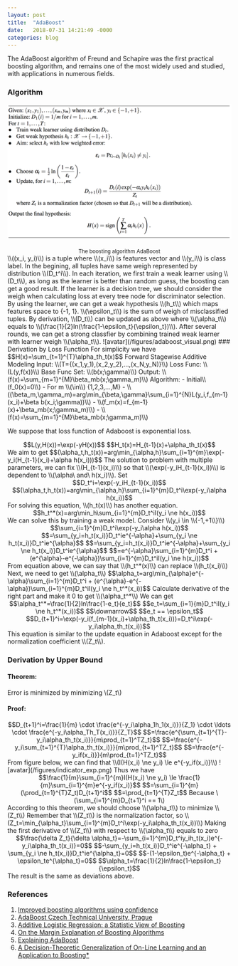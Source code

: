 ```yaml
---
layout: post
title:  "AdaBoost"
date:   2018-07-31 14:21:49 -0000
categories: blog
---
```

<script type="text/javascript" src="http://cdn.mathjax.org/mathjax/latest/MathJax.js?config=default"></script>
The AdaBoost algorithm of Freund and Schapire was the first practical boosting algorithm, and remains one of the most widely used and studied, with applications in numerous fields.
### Algorithm
![avatar](/figures/adaboost_program.png)
<center><small>The boosting algorithm AdaBoost</small></center>
\\((x_i, y_i)\\) is a tuple where \\(x_i\\) is features vector and \\(y_i\\) is class label.
In the begining, all tuples have same weigh represented by distribution \\(D_t^i\\).
In each iteration, we first train a weak learner using \\(D_t\\), as long as the learner is better than random guess,
the boosting can get a good result. If the learner is a decision tree, we should consider the weigh when calculating
loss at every tree node for discriminator selection. By using the learner, we can get a weak hypothesis \\(h_t\\) which maps
features space to {-1, 1}.
\\(\epsilon_t\\) is the sum of weigh of misclassified tuples. By derivation, \\(D_t\\) can be updated as above where \\(\alpha_t\\) equals to
\\(\frac{1}{2}ln(\frac{1-\epsilon_t}{\epsilon_t})\\).
After several rounds, we can get a strong classfier by combining trained weak learner with learner weigh \\(\alpha_t\\).
![avatar](/figures/adaboost_visual.png)
### Derivation by Loss Function
For simplicity we have $$H(x)=\sum_{t=1}^{T}\alpha_th_t(x)$$
Forward Stagewise Additive Modeling  
Input: \\(T={(x_1,y_1),(x_2,y_2),...,(x_N,y_N)}\\)  
Loss Func: \\(L(y,f(x))\\)  
Base Func Set: \\(b(x;\gamma)\\)  
Output: \\(f(x)=\sum_{m=1}^{M}\beta_mb(x;\gamma_m)\\)  
Algorithm:  
- Initial\\(f_0(x)=0\\)
- For m \\(\in\\) {1,2,3,...,M}
    - \\((\beta_m,\gamma_m)=arg\min_{\beta,\gamma}\sum_{i=1}^{N}L(y_i,f_{m-1}(x_i)+\beta b(x_i;\gamma))\\)
    - \\(f_m(x)=f_{m-1}(x)+\beta_mb(x;\gamma_m)\\)
    - \\(f(x)=\sum_{m=1}^{M}\beta_mb(x;\gamma_m)\\)
    
We suppose that loss function of Adaboost is exponential loss.  
<center>
$$L(y,H(x))=\exp(-yH(x))$$  
$$H_t(x)=H_{t-1}(x)+\alpha_th_t(x)$$  
</center>
We aim to get  
$$(\alpha_t,h_t(x))=arg\min_{\alpha,h}\sum_{i=1}^{m}\exp(-y_i(H_{t-1}(x_i)+\alpha h(x_i)))$$  
The solution to problem with multiple parameters, we can fix \\(H_{t-1}(x_i)\\) so that \\(\exp(-y_iH_{t-1}(x_i))\\) is dependent to
\\(\alpha\ and\ h(x_i)\\). Set
<center>
$$D_t^i=\exp(-y_iH_{t-1}(x_i))$$  
$$(\alpha_t,h_t(x))=arg\min_{\alpha,h}\sum_{i=1}^{m}D_t^i\exp(-y_i\alpha h(x_i))$$  
</center>
For solving this equation, \\(h_t(x)\\) has another equation.  
<center>
$$h_t^*(x)=arg\min_h\sum_{i=1}^{m}D_t^iI(y_i \ne h(x_i))$$  
</center>
We can solve this by training a weak model.  
Consider \\(y_i \in \\{-1,+1\\}\\)  
<center>
$$\sum_{i=1}^{m}D_t^i\exp(-y_i\alpha h(x_i))$$  
$$=\sum_{y_i=h_t(x_i)}D_t^ie^{-\alpha}+\sum_{y_i \ne h_t(x_i)}D_t^ie^{\alpha}$$  
$$=\sum_{y_i=h_t(x_i)}D_t^ie^{-\alpha}+\sum_{y_i \ne h_t(x_i)}D_t^ie^{\alpha}$$  
$$=e^{-\alpha}\sum_{i=1}^{m}D_t^i + (e^{\alpha}-e^{-\alpha})\sum_{i=1}^{m}D_t^iI(y_i \ne h(x_i))$$  
</center>
From equation above, we can say that \\(h_t^*(x)\\) can replace \\(h_t(x_i)\\)    
Next, we need to get \\(\alpha_t\\)  
$$\alpha_t=arg\min_{\alpha}e^{-\alpha}\sum_{i=1}^{m}D_t^i + (e^{\alpha}-e^{-\alpha})\sum_{i=1}^{m}D_t^iI(y_i \ne h_t^*(x_i))$$  
Calculate derivative of the right part and make it 0 to get \\(\alpha_t^*\\)  
We can get  
<center>
$$\alpha_t^*=\frac{1}{2}ln\frac{1-e_t}{e_t}$$  
$$e_t=\sum_{i=1}{m}D_t^iI(y_i \ne h_t^*(x_i))$$  
$$\downarrow$$  
$$e_t == \epsilon_t$$  
$$D_{t+1}^i=\exp(-y_i(f_{m-1}(x_i)+\alpha_th_t(x_i)))=D_t^i\exp(-y_i\alpha_th_t(x_i))$$  
</center>
This equation is similar to the update equation in Adaboost except for the normalization coefficient \\(Z_t\\).

### Derivation by Upper Bound
#### Theorem:
Error is minimized by minimizing \\(Z_t\\)  
#### Proof: 
<center>
$$D_{t+1}^i=\frac{1}{m} \cdot \frac{e^{-y_i\alpha_1h_1(x_i)}}{Z_1} \cdot \ldots \cdot \frac{e^{-y_i\alpha_Th_T(x_i)}}{Z_T}$$
$$=\frac{e^{\sum_{t=1}^{T}-y_i\alpha_th_t(x_i)}}{m\prod_{t=1}^TZ_t}$$
$$=\frac{e^{-y_i\sum_{t=1}^{T}\alpha_th_t(x_i)}}{m\prod_{t=1}^TZ_t}$$
$$=\frac{e^{-y_if(x_i)}}{m\prod_{t=1}^TZ_t}$$
</center>
From figure below, we can find that \\(I(H(x_i) \ne y_i) \le e^{-y_if(x_i)}\\)
![avatar](/figures/indicator_exp.png)
Thus we have  
<center>
$$\frac{1}{m}\sum_{i=1}^{m}I(H(x_i) \ne y_i) \le \frac{1}{m}\sum_{i=1}^{m}e^{-y_if(x_i)}$$
$$=\sum_{i=1}^{m}(\prod_{t=1}^{T}Z_t)D_{t+1}^i$$
$$=\prod_{t=1}^{T}Z_t$$ Because \(\sum_{i=1}^{m}D_{t+1}^i == 1\)
</center>
According to this theorem, we should choose \\(\alpha_t\\) to minimize \\(Z_t\\)  
Remember that \\(Z_t\\) is the normalization factor, so \\(Z_t=\min_{\alpha_t}\sum_{i=1}^{m}D_t^i\exp(-y_i\alpha_th_t(x_i))\\)  
Making the first derivative of \\(Z_t\\) with respect to \\(\alpha_t\\) equals to zero  
<center>
$$\frac{\delta Z_t}{\delta \alpha_t}=-\sum_{i=1}^{m}D_t^iy_ih_t(x_i)e^{-y_i\alpha_th_t(x_i)}=0$$
$$-\sum_{y_i=h_t(x_i)}D_t^ie^{-\alpha_t} + \sum_{y_i \ne h_t(x_i)}D_t^ie^{\alpha_t}=0$$
$$-(1-\epsilon_t)e^{-\alpha_t} + \epsilon_te^{\alpha_t}=0$$
$$\alpha_t=\frac{1}{2}ln\frac{1-\epsilon_t}{\epsilon_t}$$
</center>
The result is the same as deviations above.

### References
1. [Improved boosting algorithms using confidence](/resource/adaboost_1.pdf)
2. [AdaBoost Czech Technical University, Prague](/resource/adaboost_2.pdf)
3. [Additive Logistic Regression: a Statistic View of Boosting](/resource/adaboost_3.pdf)
4. [On the Margin Explanation of Boosting Algorithms](/resource/adaboost_4.pdf)
5. [Explaining AdaBoost](/resource/adaboost_5.pdf)
6. [A Decision-Theoretic Generalization of On-Line Learning and an Application to Boosting*](/resource/adaboost_6.pdf)